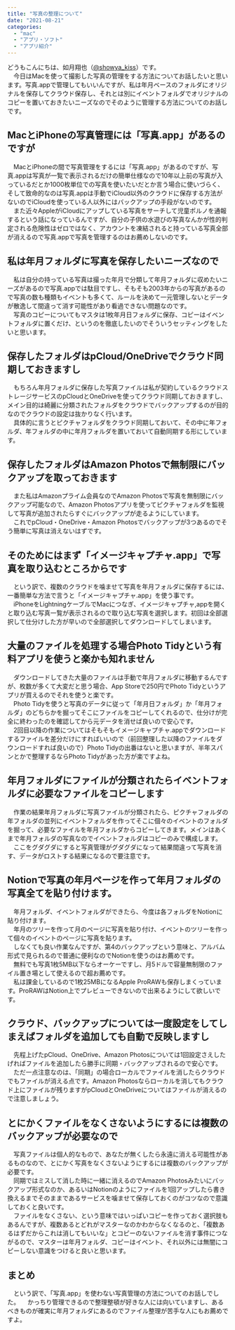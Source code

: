 ```yaml
---
title: "写真の整理について"
date: "2021-08-21"
categories: 
  - "mac"
  - "アプリ・ソフト"
  - "アプリ紹介"
---
```


どうもこんにちは、如月翔也（[@showya\_kiss](http://twitter.com/showya_kiss)）です。  
　今日はMacを使って撮影した写真の管理をする方法についてお話したいと思います。写真.appで管理してもいいんですが、私は年月ベースのフォルダにオリジナルを保存してクラウド保存し、それとは別にイベントフォルダでオリジナルのコピーを置いておきたいニーズなのでそのように管理する方法についてのお話しです。  

## MacとiPhoneの写真管理には「写真.app」があるのですが

　MacとiPhoneの間で写真管理をするには「写真.app」があるのですが、写真.appは写真が一覧で表示されるだけの簡単仕様なので10年以上前の写真が入っているだとか1000枚単位での写真を使いたいだとか言う場合に使いづらく、そして致命的なのは写真.appは手動でiCloud以外のクラウドに保存する方法がないのでiCloudを使っている人以外にはバックアップの手段がないのです。  
　また近々AppleがiCloudにアップしている写真をサーチして児童ポルノを通報するという話になっているんですが、自分の子供の水遊びの写真なんかが性的判定される危険性はゼロではなく、アカウントを凍結されると持っている写真全部が消えるので写真.appで写真を管理するのはお薦めしないのです。  

## 私は年月フォルダに写真を保存したいニーズなので

　私は自分の持っている写真は撮った年月で分類して年月フォルダに収めたいニーズがあるので写真.appでは駄目ですし、そもそも2003年からの写真があるので写真の数も種類もイベントも多くて、ルールを決めて一元管理しないとデータが散逸して間違って消す可能性があり看過できない問題なのです。  
　写真のコピーについてもマスタは1枚年月日フォルダに保存、コピーはイベントフォルダに置くだけ、というのを徹底したいのでそういうセッティングをしたいと思います。  

## 保存したフォルダはpCloud/OneDriveでクラウド同期しておきますし

　もちろん年月フォルダに保存した写真ファイルは私が契約しているクラウドストレージサービスのpCloudとOneDriveを使ってクラウド同期しておきますし、メイン目的は綺麗に分類されたフォルダをクラウドでバックアップするのが目的なのでクラウドの設定は抜かりなく行います。  
　具体的に言うとピクチャフォルダをクラウド同期しておいて、その中に年フォルダ、年フォルダの中に年月フォルダを置いておいて自動同期する形にしています。  

## 保存したフォルダはAmazon Photosで無制限にバックアップを取っておきます

　また私はAmazonプライム会員なのでAmazon Photosで写真を無制限にバックアップ可能なので、Amazon Photosアプリを使ってピクチャフォルダを監視して写真が追加されたらすぐにバックアップが走るようにしています。  
　これでpCloud・OneDrive・Amazon Photosでバックアップが3つあるのでそう簡単に写真は消えないはずです。  

## そのためにはまず「イメージキャプチャ.app」で写真を取り込むところからです

　という訳で、複数のクラウドを噛ませて写真を年月フォルダに保存するには、一番簡単な方法で言うと「イメージキャプチャ.app」を使う事です。  
　iPhoneをLightningケーブルでMacにつなぎ、イメージキャプチャ,appを開くと取り込む写真一覧が表示されるので取り込む写真を選択します。初回は全部選択して仕分けした方が早いので全部選択してダウンロードしてしまいます。  

## 大量のファイルを処理する場合Photo Tidyという有料アプリを使うと楽かも知れません

　ダウンロードしてきた大量のファイルは手動で年月フォルダに移動するんですが、枚数が多くて大変だと思う場合、App Storeで250円でPhoto Tidyというアプリが買えるのでそれを使うと楽です。  
　Photo Tidyを使うと写真のデータに従って「年月日フォルダ」か「年月フォルダ」のどちらかを掘ってそこにファイルをコピーしてくれるので、仕分けが完全に終わったのを確認してから元データを消せば良いので安心です。  
　2回目以降の作業についてはそもそもイメージキャプチャ.appでダウンロードするファイルを差分だけにすればいいので（前回整理した以降のファイルをダウンロードすれば良いので）Photo Tidyの出番はないと思いますが、半年スパンとかで整理するならPhoto Tidyがあった方が楽ですよね。  

## 年月フォルダにファイルが分類されたらイベントフォルダに必要なファイルをコピーします

　作業の結果年月フォルダに写真ファイルが分類されたら、ピクチャフォルダの年フォルダの並列にイベントフォルダを作ってそこに個々のイベントのフォルダを掘って、必要なファイルを年月フォルダからコピーしてきます。メインはあくまで年月フォルダの写真なのでイベントフォルダはコピーのみで構成します。  
　ここをグダグダにすると写真管理がグダグダになって結果間違って写真を消す、データがロストする結果になるので要注意です。  

## Notionで写真の年月ページを作って年月フォルダの写真全てを貼り付けます。

　年月フォルダ、イベントフォルダができたら、今度は各フォルダをNotionに貼り付けます。  
　年月のツリーを作って月のページに写真を貼り付け、イベントのツリーを作って個々のイベントのページに写真を貼ります。  
　しなくても良い作業なんですが、第4のバックアップという意味と、アルバム形式で見られるので普通に便利なのでNotionを使うのはお薦めです。  
　無料でも写真1枚5MB以下ならオーケーですし、月5ドルで容量無制限のファイル置き場として使えるので超お薦めです。  
　私は課金しているので1枚25MBになるApple ProRAWも保存しまくっています。ProRAWはNotion上でプレビューできないので出来るようにして欲しいです。  

## クラウド、バックアップについては一度設定をしてしまえばフォルダを追加しても自動で反映しますし

　先程上げたpCloud、OneDrive、Amazon Photosについては1回設定さえしたげればファイルを追加したら勝手に同期・バックアップされるので安心です。  
　ただ一点注意なのは、「同期」の場合ローカルでファイルを消したらクラウドでもファイルが消える点です。Amazon Photosならローカルを消してもクラウド上にファイルが残りますがpCloudとOneDriveについてはファイルが消えるので注意しましょう。  

## とにかくファイルをなくさないようにするには複数のバックアップが必要なので

　写真ファイルは個人的なもので、あなたが無くしたら永遠に消える可能性があるものなので、とにかく写真をなくさないようにするには複数のバックアップが必要です。  
　同期ではミスして消した時に一緒に消えるのでAmazon Photosみたいにバックアップ形式なのか、あるいはNotionのようにファイルを1回アップしたら書き換えるまでそのままであるサービスを噛ませて保存しておくのがコツなので意識しておくと良いです。  
　ファイルをなくさない、という意味ではいっぱいコピーを作っておく選択肢もあるんですが、複数あるとどれがマスターなのかわからなくなるのと、「複数あるはずだからこれは消してもいいな」とコピーのないファイルを消す事件につながるので、マスターは年月フォルダ、コピーはイベント、それ以外には無闇にコピーしない意識をつけると良いと思います。  

## まとめ

　という訳で、「写真.app」を使わない写真管理の方法についてのお話しでした。 　かっちり管理できるので整理整頓が好きな人には向いていますし、あるべきものが確実に年月フォルダにあるのでファイル整理が苦手な人にもお薦めですよ。
